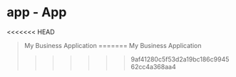 # app - App
<<<<<<< HEAD
> My Business Application
=======
>My Business Application
>>>>>>> 9af41280c5f53d2a19bc186c994562cc4a368aa4
